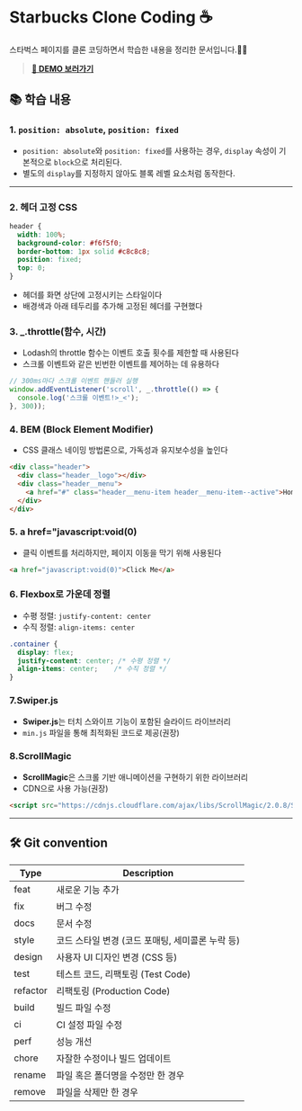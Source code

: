 # Starbucks Clone Coding ☕️

스타벅스 페이지를 클론 코딩하면서 학습한 내용을 정리한 문서입니다.🥳✨

>  **<a href="https://deploy-preview-6--celebrated-taiyaki-d27ec1.netlify.app/"> 🔗 DEMO 보러가기</a>**

## 📚 학습 내용

### 1. `position: absolute`, `position: fixed`
- `position: absolute`와 `position: fixed`를 사용하는 경우, `display` 속성이 기본적으로 `block`으로 처리된다.
- 별도의 `display`를 지정하지 않아도 블록 레벨 요소처럼 동작한다.

---

### 2. 헤더 고정 CSS
```css
header {
  width: 100%;
  background-color: #f6f5f0;
  border-bottom: 1px solid #c8c8c8;
  position: fixed;
  top: 0;
}
```
- 헤더를 화면 상단에 고정시키는 스타일이다
- 배경색과 아래 테두리를 추가해 고정된 헤더를 구현했다


### 3. _.throttle(함수, 시간)
- Lodash의 throttle 함수는 이벤트 호출 횟수를 제한할 때 사용된다 
- 스크롤 이벤트와 같은 빈번한 이벤트를 제어하는 데 유용하다

```js
// 300ms마다 스크롤 이벤트 핸들러 실행
window.addEventListener('scroll', _.throttle(() => {
  console.log('스크롤 이벤트!>_<');
}, 300));
```

### 4. BEM (Block Element Modifier)
- CSS 클래스 네이밍 방법론으로, 가독성과 유지보수성을 높인다
  
```html
<div class="header">
  <div class="header__logo"></div>
  <div class="header__menu">
    <a href="#" class="header__menu-item header__menu-item--active">Home</a>
  </div>
</div>
```
### 5. a href="javascript:void(0)
- 클릭 이벤트를 처리하지만, 페이지 이동을 막기 위해 사용된다
```html
<a href="javascript:void(0)">Click Me</a>
```

### 6. Flexbox로 가운데 정렬
- 수평 정렬: `justify-content: center`
- 수직 정렬: `align-items: center`

```css
.container {
  display: flex;
  justify-content: center; /* 수평 정렬 */
  align-items: center;    /* 수직 정렬 */
}
```

### 7.Swiper.js
- **Swiper.js**는 터치 스와이프 기능이 포함된 슬라이드 라이브러리
- `min.js` 파일을 통해 최적화된 코드로 제공(권장)

### 8.ScrollMagic
- **ScrollMagic**은 스크롤 기반 애니메이션을 구현하기 위한 라이브러리
- CDN으로 사용 가능(권장)
```html
<script src="https://cdnjs.cloudflare.com/ajax/libs/ScrollMagic/2.0.8/ScrollMagic.min.js"></script>
```
-------------


## 🛠️ Git convention
| Type       | Description                                                                          |
|------------|--------------------------------------------------------------------------------------|
| feat       | 새로운 기능 추가                                                                     |
| fix        | 버그 수정                                                                           |
| docs       | 문서 수정                                                                           |
| style      | 코드 스타일 변경 (코드 포매팅, 세미콜론 누락 등)                                     |
| design     | 사용자 UI 디자인 변경 (CSS 등)                                                      |
| test       | 테스트 코드, 리팩토링 (Test Code)                                                   |
| refactor   | 리팩토링 (Production Code)                                                         |
| build      | 빌드 파일 수정                                                                     |
| ci         | CI 설정 파일 수정                                                                  |
| perf       | 성능 개선                                                                          |
| chore      | 자잘한 수정이나 빌드 업데이트                                                      |
| rename     | 파일 혹은 폴더명을 수정만 한 경우                                                  |
| remove     | 파일을 삭제만 한 경우                                                              |

